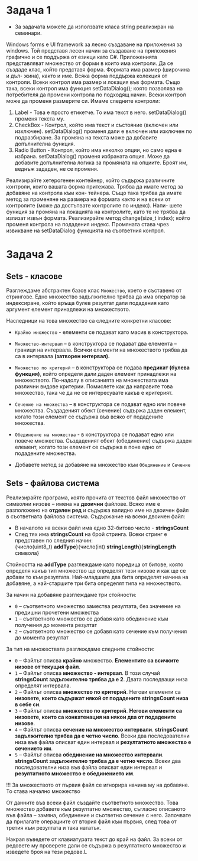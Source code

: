 #  Задача 1

* За задачата можете да използвате класа string реализиран на семинари.

Windows forms е UI framework за лесно създаване на приложения за windows. Той
представя лесен начин за създаване на приложения графично и се поддържа от
езикци като C#. Приложенията представляват множество от форми в които има
контроли.
Да се създаде клас, който представя форма. Формата има размер (широчина и дъл-
жина), както и име. Всяка форма поддържа колекция от контроли.
Всеки контрол има размер и локация във формата. Също така, всеки контрол има
функция setDataDialog(); която позволява на потребителя да промени контрола по
подходящ начин. Всеки контрол може да променя размерите си.
Имаме следните контроли:

1. Label - Това е просто етикетче. То има текст в него. setDataDialog() променя
    текста му.
2. CheckBox - Контрол, който има текст и състояние (включен или изключен).
    setDataDialog() променя дали е включен или изключен по подразбиране. За
    промяна на текста може да добавите допълнителна функция.
3. Radio Button - Контрол, който има няколко опции, но само една е избрана.
    setDataDialog() променя избраната опция. Може да добавите допълнителна
    логика за промяната на опциите. Броят им, веднъж зададен, не се променя.

Реализирайте хетерогенен контейнер, който съдържа различните контроли, които
вашата форма притежава. Трябва да имате метод за добавяне на контрола към кон-
тейнера. Също така трябва да имате метод за променяне на размера на формата
както и на всеки от контролите (може да достъпвате контролите по индекс). Напи-
шете функция за промяна на локацията на контролите, като те не трябва да излизат
извън формата.
Реализирайте метод change(size_t index); който променя контрола на подадения индекс. Промяната става чрез извикване на setDataDialog функцията на съответния
контрол.

# Задача 2
## Sets - класове

Разглеждаме абстрактен базов клас `Множество`, което е съставено от стрингове. Едно множество задължително трябва да има оператор за индексиране, който връща булев резултат дали подадения като аргумент елемент принадлежи на множеството.

Наследници на това множество са следните конкретни класове:

- `Крайно множество` - елементи се подават като масив в конструктора.

- `Множество-интервал` – в конструктора се подават два елемента – граници на интервала. Всички елементи на множеството трябва да са в интервала **(затворен интервал).**

- `Множество по критерий` – в конструктора се подава **предикат (булева функция)**, който определя дали даден елемент принадлежи на множеството. По-надолу в описанията на множествата има различни видове критерии. Помислете как да направите това множество, така че да не се интересувате какъв е критерият.

- `Сечение на множества` – в конструктора се подават едно или повече множества. Създаденият обект (сечение) съдържа даден елемент, когато този елемент се съдържа във всяко от подадените множества.

- `Обединение на множества` - в конструктора се подават едно или повече множества. Създаденият обект (обединение) съдържа даден елемент, когато този елемент се съдържа в поне едно от подадените множества.

- Добавете метод за добавяне на множество към `Обединение` и `Сечение`

## Sets - файлова система

Реализирайте програма, която прочита от текстов файл множество от символни низове – имена на **двоични** файлове. Всяко име е разположено на **отделен ред** и съдържа валидно име на двоичен файл в съответната файлова система. Съдържание на всеки двоичен файл:

- В началото на всеки файл има едно 32-битово число - **stringsCount**
- След тях има **stringsCount** на брой стринга. Всеки стринг е представен по следния начин: </br>
   {число(uint8_t) **addType**}{число(int) **stringLength**}{**stringLength** символа} 

Стойността на **addType** разглеждаме като поредица от битове, която определя какъв тип множество ще определят тези низове и как ще се добави то към резултата. Най-младшите два бита определят начина на добавяне, а най-старшите три бита определят типа на множеството.

За начин на добавяне разглеждаме три стойности:
- `0` – съответното множество замества резултата, без значение на предишни прочетени множества
- `1` – съответното множество се добавя като обединение към получения до момента резултат
- `2` – съответното множество се добавя като сечение към получения до момента резултат

За тип на множествата разглеждаме следните стойности:
- `0` – Файлът описва **крайно** множество. **Елементите са всичките низове от текущия файл**.
- `1` – Файлът описва **множество - интервал**. В този случай **stringsCount задължително трябва да е 2**. Двата последващи низа определят интервала.
- `2` – Файлът описва **множество по критерий**. Негови елементи са **низовете, които съдържат някой от подадените stringsCount низа в себе си**.
- `3` – Файлът описва **множество по критерий**. **Негови елементи са низовете, които са конкатенация на някои два от подадените низове**.
- `4` – Файлът описва **сечение на множество интервали**. **stringsCount задължително трябва да е четно число**. Всеки два последователни низа във файла описват един интервал и **резултатното множество е сечението им**.
- `5` – Файлът описва **обединение на множество интервали**. **stringsCount задължително трябва да е четно число**. Всеки два последователни низа във файла описват един интервал и **резултатното множество е обединението им**.

!!! За множеството от първия файл се игнорира начина му на добавяне. То става начално множество 

От данните във всеки файл създайте съответното множество. Това множество добавете към резултатно множество, съгласно описаното във файла – замяна, обединение и съответно сечение с него. Започвате да прилагате операциите от втория файл към първия, след това от третия към резултата и така нататък.

Накрая въведете от клавиатурата текст до край на файл. За всеки от редовете му проверете дали се съдържа в резултатното множество и изведете броя на тези редове.L
